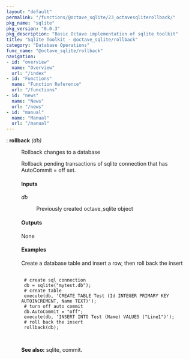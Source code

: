 ```yaml
---
layout: "default"
permalink: "/functions/@octave_sqlite/23_octavesqliterollback/"
pkg_name: "sqlite"
pkg_version: "0.0.3"
pkg_description: "Basic Octave implementation of sqlite toolkit"
title: "Sqlite Toolkit - @octave_sqlite/rollback"
category: "Database Operations"
func_name: "@octave_sqlite/rollback"
navigation:
- id: "overview"
  name: "Overview"
  url: "/index"
- id: "Functions"
  name: "Function Reference"
  url: "/functions"
- id: "news"
  name: "News"
  url: "/news"
- id: "manual"
  name: "Manual"
  url: "/manual"
---
```

<dl class="def">
<dt id="index-rollback"><span class="category">: </span><span><em></em> <strong>rollback</strong> <em>(<var>db</var>)</em><a href='#index-rollback' class='copiable-anchor'></a></span></dt>
<dd><p>Rollback changes to a database
</p>
<p>Rollback pending transactions of sqlite connection that has
 AutoCommit = off set.
</p>
<span id="Inputs"></span><h4 class="subsubheading">Inputs</h4>
<dl compact="compact">
<dt><span><var>db</var></span></dt>
<dd><p>Previously created octave_sqlite object
 </p></dd>
</dl>

<span id="Outputs"></span><h4 class="subsubheading">Outputs</h4>
<p>None
</p>
<span id="Examples"></span><h4 class="subsubheading">Examples</h4>
<p>Create a database table and insert a row, then roll back the insert
 </p><div class="example">
<pre class="example"> <code>
 # create sql connection
 db = sqlite(&quot;mytest.db&quot;);
 # create table
 execute(db, 'CREATE TABLE Test (Id INTEGER PRIMARY KEY AUTOINCREMENT, Name TEXT)');
 # turn off auto commit
 db.AutoCommit = &quot;off&quot;;
 execute(db, 'INSERT INTO Test (Name) VALUES (&quot;Line1&quot;)');
 # roll back the insert
 rollback(db);
 </code>
 </pre></div>


<p><strong>See also:</strong> sqlite, commit.
 </p></dd></dl>